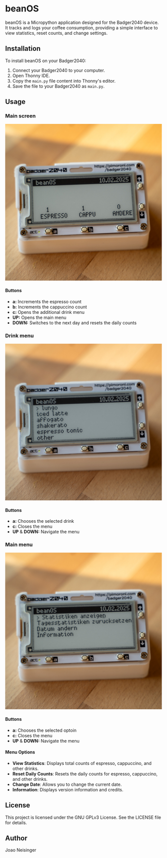 # beanOS

beanOS is a Micropython application designed for the Badger2040 device. It tracks and logs your coffee consumption, providing a simple interface to view statistics, reset counts, and change settings.

## Installation

To install beanOS on your Badger2040:
1. Connect your Badger2040 to your computer.
2. Open Thonny IDE.
3. Copy the `main.py` file content into Thonny's editor.
4. Save the file to your Badger2040 as `main.py`.

## Usage

### Main screen
![main screen](images/beanOS_screen-6.jpg)
#### Buttons
- **a:**
Increments the espresso count
- **b:**
Increments the cappuccino count
- **c:**
Opens the additional drink menu
- **UP:**
Opens the main menu
- **DOWN:**
Switches to the next day and resets the daily counts

### Drink menu
![drink menu screen](images/beanOS_screen-5.jpg)
#### Buttons
- **a:**
Chooses the selected drink
- **c:**
Closes the menu
- **UP** & **DOWN:**
Navigate the menu

### Main menu
![main menu screen](images/beanOS_screen-4.jpg)
#### Buttons
- **a:**
Chooses the selected optoin
- **c:**
Closes the menu
- **UP** & **DOWN:**
Navigate the menu

#### Menu Options

- **View Statistics**: Displays total counts of espresso, cappuccino, and other drinks.
- **Reset Daily Counts**: Resets the daily counts for espresso, cappuccino, and other drinks.
- **Change Date**: Allows you to change the current date.
- **Information**: Displays version information and credits.

## License

This project is licensed under the GNU GPLv3 License. See the LICENSE file for details.

## Author

Joao Neisinger
